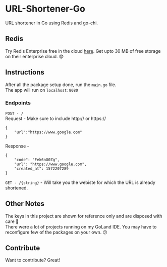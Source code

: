 # URL-Shortener-Go
URL shortener in Go using Redis and go-chi. 

## Redis 
Try Redis Enterprise free in the cloud [here](https://redislabs.com/). Get upto 30 MB of free storage on their enterprise cloud. :sunglasses:   

## Instructions 
After all the package setup done, run the `main.go` file.   
The app will run on `localhost:8080`   

### Endpoints 
``` POST - / ```   
Request - Make sure to include http:// or https://
``` 
{
	"url":"https://www.google.com"
}
```
Response -  
``` 
{
    "code": "Fek6nO0Zg",
    "url": "https://www.google.com",
    "created_at": 1572207289
}
```
``` GET - /{string} ``` - Will take you the webiste for which the URL is already shortened.   

## Other Notes 
The keys in this project are shown for reference only and are disposed with care :tada:   
There were a lot of projects running on my GoLand IDE. You may have to reconfigure few of the packages on your own. :confused:

## Contribute 

Want to contribute? Great!  
